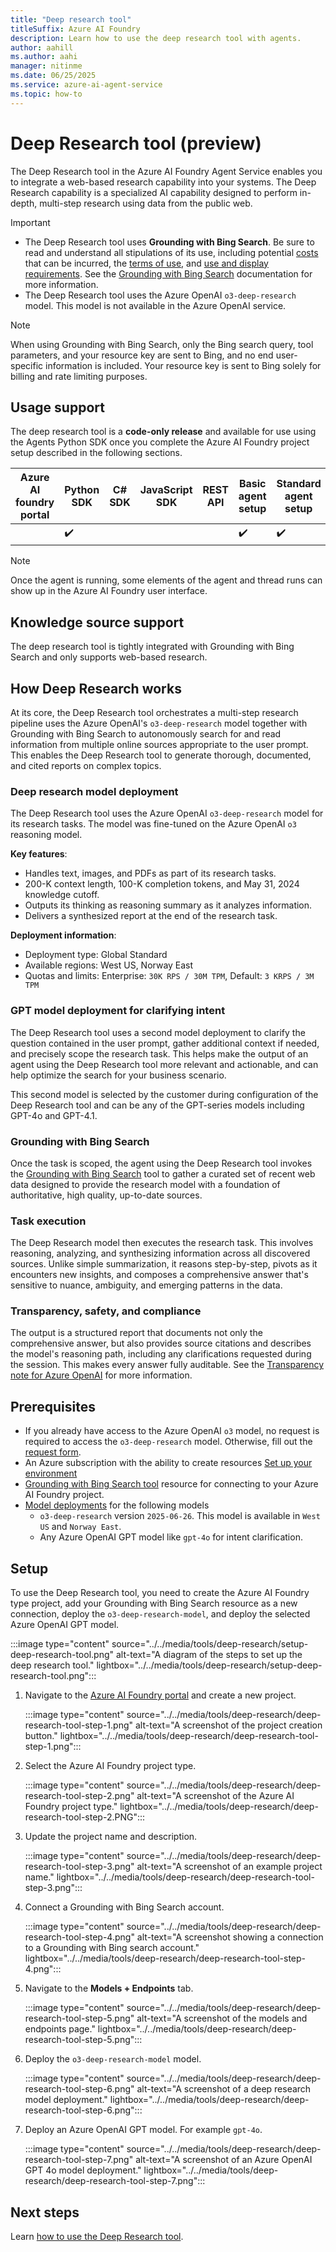 ```yaml
---
title: "Deep research tool"
titleSuffix: Azure AI Foundry
description: Learn how to use the deep research tool with agents.
author: aahill
ms.author: aahi
manager: nitinme
ms.date: 06/25/2025
ms.service: azure-ai-agent-service
ms.topic: how-to
---
```


# Deep Research tool (preview)

The Deep Research tool in the Azure AI Foundry Agent Service enables you to integrate a web-based research capability into your systems. The Deep Research capability is a specialized AI capability designed to perform in-depth, multi-step research using data from the public web.  

> [!IMPORTANT]
> * The Deep Research tool uses **Grounding with Bing Search**. Be sure to read and understand all stipulations of its use, including potential [costs](https://www.microsoft.com/bing/apis/grounding-pricing) that can be incurred, the [terms of use](https://www.microsoft.com/bing/apis/grounding-legal), and [use and display requirements](./bing-grounding.md#how-to-display-grounding-with-bing-search-results). See the [Grounding with Bing Search](./bing-grounding.md) documentation for more information.
> * The Deep Research tool uses the Azure OpenAI `o3-deep-research` model. This model is not available in the Azure OpenAI service.

> [!NOTE]
> When using Grounding with Bing Search, only the Bing search query, tool parameters, and your resource key are sent to Bing, and no end user-specific information is included. Your resource key is sent to Bing solely for billing and rate limiting purposes. 

## Usage support
The deep research tool is a **code-only release** and available for use using the Agents Python SDK once you complete the Azure AI Foundry project setup described in the following sections.

|Azure AI foundry portal  | Python SDK |	C# SDK | JavaScript SDK | REST API |Basic agent setup | Standard agent setup |
|---------|---------|---------|---------|---------|---------|---------|
|  | ✔️ |  |  |  | ✔️  | ✔️ |

> [!NOTE]
> Once the agent is running, some elements of the agent and thread runs can show up in the Azure AI Foundry user interface.

## Knowledge source support
The deep research tool is tightly integrated with Grounding with Bing Search and only supports web-based research.

## How Deep Research works

At its core, the Deep Research tool orchestrates a multi-step research pipeline uses the Azure OpenAI's `o3-deep-research` model together with Grounding with Bing Search to autonomously search for and read information from multiple online sources appropriate to the user prompt. This enables the Deep Research tool to generate thorough, documented, and cited reports on complex topics. 

### Deep research model deployment

The Deep Research tool uses the Azure OpenAI `o3-deep-research` model for its research tasks. The model was fine-tuned on the Azure OpenAI `o3` reasoning model.

**Key features**:
- Handles text, images, and PDFs as part of its research tasks.
- 200-K context length, 100-K completion tokens, and May 31, 2024 knowledge cutoff.
- Outputs its thinking as reasoning summary as it analyzes information.
- Delivers a synthesized report at the end of the research task.

**Deployment information**:
- Deployment type: Global Standard
- Available regions: West US, Norway East
- Quotas and limits: Enterprise: `30K RPS / 30M TPM`, Default: `3 KRPS / 3M TPM`

### GPT model deployment for clarifying intent

The Deep Research tool uses a second model deployment to clarify the question contained in the user prompt, gather additional context if needed, and precisely scope the research task. This helps make the output of an agent using the Deep Research tool more relevant and actionable, and can help optimize the search for your business scenario.

This second model is selected by the customer during configuration of the Deep Research tool and can be any of the GPT-series models including GPT-4o and GPT-4.1.

### Grounding with Bing Search

Once the task is scoped, the agent using the Deep Research tool invokes the [Grounding with Bing Search](./bing-grounding.md) tool to gather a curated set of recent web data designed to provide the research model with a foundation of authoritative, high quality, up-to-date sources. 

### Task execution

The Deep Research model then executes the research task. This involves reasoning, analyzing, and synthesizing information across all discovered sources. Unlike simple summarization, it reasons step-by-step, pivots as it encounters new insights, and composes a comprehensive answer that's sensitive to nuance, ambiguity, and emerging patterns in the data. 

### Transparency, safety, and compliance

The output is a structured report that documents not only the comprehensive answer, but also provides source citations and describes the model's reasoning path, including any clarifications requested during the session. This makes every answer fully auditable. See the [Transparency note for Azure OpenAI](/azure/ai-foundry/responsible-ai/openai/transparency-note) for more information.

## Prerequisites
- If you already have access to the Azure OpenAI `o3` model, no request is required to access the `o3-deep-research`  model. Otherwise, fill out the [request form](https://aka.ms/OAI/deepresearchaccess). 
- An Azure subscription with the ability to create resources [Set up your environment](../../environment-setup.md)
- [Grounding with Bing Search tool](./bing-grounding.md) resource for connecting to your Azure AI Foundry project.
- [Model deployments](../../../model-inference/how-to/create-model-deployments.md) for the following models
    - `o3-deep-research` version `2025-06-26`. This model is available in `West US` and `Norway East`.
    - Any Azure OpenAI GPT model like `gpt-4o` for intent clarification.

## Setup 

To use the Deep Research tool, you need to create the Azure AI Foundry type project, add your Grounding with Bing Search resource as a new connection, deploy the `o3-deep-research-model`, and deploy the selected Azure OpenAI GPT model. 

:::image type="content" source="../../media/tools/deep-research/setup-deep-research-tool.png" alt-text="A diagram of the steps to set up the deep research tool." lightbox="../../media/tools/deep-research/setup-deep-research-tool.png":::

1. Navigate to the [Azure AI Foundry portal](https://ai.azure.com/?cid=learnDocs) and create a new project.
   
   :::image type="content" source="../../media/tools/deep-research/deep-research-tool-step-1.png" alt-text="A screenshot of the project creation button." lightbox="../../media/tools/deep-research/deep-research-tool-step-1.png":::

1. Select the Azure AI Foundry project type.
   
    :::image type="content" source="../../media/tools/deep-research/deep-research-tool-step-2.png" alt-text="A screenshot of the Azure AI Foundry project type." lightbox="../../media/tools/deep-research/deep-research-tool-step-2.PNG":::

1. Update the project name and description.
   
    :::image type="content" source="../../media/tools/deep-research/deep-research-tool-step-3.png" alt-text="A screenshot of an example project name." lightbox="../../media/tools/deep-research/deep-research-tool-step-3.png":::

1. Connect a Grounding with Bing Search account.
   
    :::image type="content" source="../../media/tools/deep-research/deep-research-tool-step-4.png" alt-text="A screenshot showing a connection to a Grounding with Bing search account." lightbox="../../media/tools/deep-research/deep-research-tool-step-4.png":::

1. Navigate to the **Models + Endpoints** tab.
   
    :::image type="content" source="../../media/tools/deep-research/deep-research-tool-step-5.png" alt-text="A screenshot of the models and endpoints page." lightbox="../../media/tools/deep-research/deep-research-tool-step-5.png":::

1. Deploy the `o3-deep-research-model` model.
   
    :::image type="content" source="../../media/tools/deep-research/deep-research-tool-step-6.png" alt-text="A screenshot of a deep research model deployment." lightbox="../../media/tools/deep-research/deep-research-tool-step-6.png":::

1. Deploy an Azure OpenAI GPT model. For example `gpt-4o`.

    :::image type="content" source="../../media/tools/deep-research/deep-research-tool-step-7.png" alt-text="A screenshot of an Azure OpenAI GPT 4o model deployment." lightbox="../../media/tools/deep-research/deep-research-tool-step-7.png":::

## Next steps

Learn [how to use the Deep Research tool](./deep-research-samples.md). 
